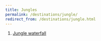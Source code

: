 ```yaml
---
title: Jungles
permalink: /destinations/jungle/
redirect_from: /destinations/jungle.html
---
```


1. [Jungle waterfall](https://csci491-01.cs.montana.edu/~f15p655/home/junglewaterfall.html)

